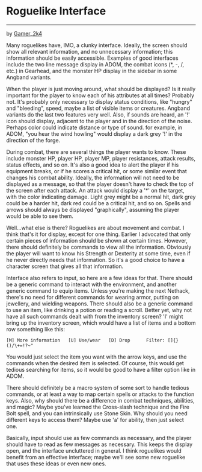 # Roguelike Interface

---

by [Gamer_2k4](gamer_2k4.md)  

Many roguelikes have, IMO, a clunky interface. Ideally, the screen should show all relevant information, and no unnecessary information; this information should be easily accessible. Examples of good interfaces include the two line message display in ADOM, the combat icons (*, -, /, etc.) in Gearhead, and the monster HP display in the sidebar in some Angband variants.  

When the player is just moving around, what should be displayed? Is it really important for the player to know each of his attributes at all times? Probably not. It's probably only necessary to display status conditions, like "hungry" and "bleeding", speed, maybe a list of visible items or creatures. Angband variants do the last two features very well. Also, if sounds are heard, an '!' icon should display, adjacent to the player and in the direction of the noise. Perhaps color could indicate distance or type of sound. for example, in ADOM, "you hear the wind howling" would display a dark grey '!' in the direction of the forge.  

During combat, there are several things the player wants to know. These include monster HP, player HP, player MP, player resistances, attack results, status effects, and so on. It's also a good idea to alert the player if his equipment breaks, or if he scores a critical hit, or some similar event that changes his combat ability. Ideally, the information will not need to be displayed as a message, so that the player doesn't have to check the top of the screen after each attack. An attack would display a '*' on the target, with the color indicating damage. Light grey might be a normal hit, dark grey could be a harder hit, dark red could be a critical hit, and so on. Spells and arrows should always be displayed "graphically", assuming the player would be able to see them.  

Well...what else is there? Roguelikes are about movement and combat. I think that's it for display, except for one thing. Earlier I advocated that only certain pieces of information should be shown at certain times. However, there should definitely be commands to view all the information. Obviously the player will want to know his Strength or Dexterity at some time, even if he never directly needs that information. So it's a good choice to have a character screen that gives all that information.  

Interface also refers to input, so here are a few ideas for that. There should be a generic command to interact with the environment, and another generic command to equip items. Unless you're making the next Nethack, there's no need for different commands for wearing armor, putting on jewellery, and wielding weapons. There should also be a generic command to use an item, like drinking a potion or reading a scroll. Better yet, why not have all such commands dealt with from the inventory screen? 'I' might bring up the inventory screen, which would have a list of items and a bottom row something like this:  

```text
[M] More information   [U] Use/wear   [D] Drop      Filter: []{}()/\+=!?~"
```  

You would just select the item you want with the arrow keys, and use the commands when the desired item is selected. Of course, this would get tedious searching for items, so it would be good to have a filter option like in ADOM.  

There should definitely be a macro system of some sort to handle tedious commands, or at least a way to map certain spells or attacks to the function keys. Also, why should there be a difference in combat techniques, abilities, and magic? Maybe you've learned the Cross-slash technique and the Fire Bolt spell, and you can intrinsically use Stone Skin. Why should you need different keys to access them? Maybe use 'a' for ability, then just select one.  

Basically, input should use as few commands as necessary, and the player should have to read as few messages as necessary. This keeps the display open, and the interface uncluttered in general. I think roguelikes would benefit from an effective interface; maybe we'll see some new roguelike that uses these ideas or even new ones.
